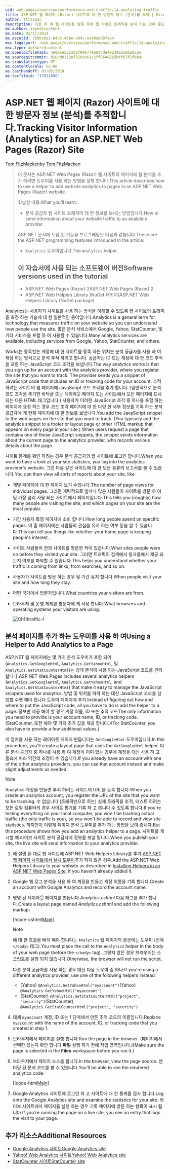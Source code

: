 ```yaml
---
uid: web-pages/overview/performance-and-traffic/14-analyzing-traffic
title: ASP.NET 웹 페이지 (Razor) 사이트에 대 한 방문자 정보 (분석)를 추적 | Microsoft Docs
author: tfitzmac
description: 이동 하 여 웹 사이트를 받은 후에 웹 사이트 트래픽을 분석 하는 것이 좋습니다.
ms.author: aspnetcontent
ms.date: 02/17/2014
ms.assetid: 360bc6e1-84c5-4b8e-a84c-ea48ab807aa4
msc.legacyurl: /web-pages/overview/performance-and-traffic/14-analyzing-traffic
msc.type: authoredcontent
ms.openlocfilehash: 4e065e5223d2f996779ab47de4823962a9aa852e
ms.sourcegitcommit: b28cd0313af316c051c2ff8549865bff67f2fbb4
ms.translationtype: MT
ms.contentlocale: ko-KR
ms.lasthandoff: 07/05/2018
ms.locfileid: "37831098"
---
```

<a name="tracking-visitor-information-analytics-for-an-aspnet-web-pages-razor-site"></a><span data-ttu-id="5113b-103">ASP.NET 웹 페이지 (Razor) 사이트에 대 한 방문자 정보 (분석)를 추적합니다.</span><span class="sxs-lookup"><span data-stu-id="5113b-103">Tracking Visitor Information (Analytics) for an ASP.NET Web Pages (Razor) Site</span></span>
====================
<span data-ttu-id="5113b-104">[Tom FitzMacken](https://github.com/tfitzmac)</span><span class="sxs-lookup"><span data-stu-id="5113b-104">by [Tom FitzMacken](https://github.com/tfitzmac)</span></span>

> <span data-ttu-id="5113b-105">이 문서는 ASP.NET Web Pages (Razor) 웹 사이트의 페이지에 웹 분석을 추가 하려면 도우미를 사용 하는 방법을 설명 합니다.</span><span class="sxs-lookup"><span data-stu-id="5113b-105">This article describes how to use a helper to add website analytics to pages in an ASP.NET Web Pages (Razor) website.</span></span>
> 
> <span data-ttu-id="5113b-106">학습할 내용:</span><span class="sxs-lookup"><span data-stu-id="5113b-106">What you'll learn:</span></span>
> 
> - <span data-ttu-id="5113b-107">분석 공급자 웹 사이트 트래픽이 대 한 정보를 보내는 방법입니다.</span><span class="sxs-lookup"><span data-stu-id="5113b-107">How to send information about your website traffic to an analytics provider.</span></span>
> 
> <span data-ttu-id="5113b-108">ASP.NET 문서에 도입 된 기능을 프로그래밍은 다음과 같습니다.</span><span class="sxs-lookup"><span data-stu-id="5113b-108">These are the ASP.NET programming features introduced in the article:</span></span>
> 
> - <span data-ttu-id="5113b-109">`Analytics` 도우미입니다.</span><span class="sxs-lookup"><span data-stu-id="5113b-109">The `Analytics` helper.</span></span>
>   
> 
> ## <a name="software-versions-used-in-the-tutorial"></a><span data-ttu-id="5113b-110">이 자습서에 사용 되는 소프트웨어 버전</span><span class="sxs-lookup"><span data-stu-id="5113b-110">Software versions used in the tutorial</span></span>
> 
> 
> - <span data-ttu-id="5113b-111">ASP.NET Web Pages (Razor) 2</span><span class="sxs-lookup"><span data-stu-id="5113b-111">ASP.NET Web Pages (Razor) 2</span></span>
> - <span data-ttu-id="5113b-112">ASP.NET Web Helpers Library (NuGet 패키지)</span><span class="sxs-lookup"><span data-stu-id="5113b-112">ASP.NET Web Helpers Library (NuGet package)</span></span>


<span data-ttu-id="5113b-113">Analytics는 사용자가 사이트를 사용 하는 방식을 이해할 수 있도록 웹 사이트의 트래픽을 측정 하는 기술에 대 한 일반적인 용어입니다.</span><span class="sxs-lookup"><span data-stu-id="5113b-113">Analytics is a general term for technology that measures traffic on your website so you can understand how people use the site.</span></span> <span data-ttu-id="5113b-114">많은 분석 서비스에서 Google, Yahoo, StatCounter, 및 기타 서비스를 포함 하 여 사용할 수 있습니다.</span><span class="sxs-lookup"><span data-stu-id="5113b-114">Many analytics services are available, including services from Google, Yahoo, StatCounter, and others.</span></span>

<span data-ttu-id="5113b-115">Works는 등록할는 계정에 대 한 사이트를 등록 하는 위치는 분석 공급자를 사용 하 여 해당 하는 방식으로 분석 추적 하려고 합니다. 공급자는 ID 또는 계정에 대 한 코드 추적을 포함 하는 JavaScript 코드 조각을 보냅니다.</span><span class="sxs-lookup"><span data-stu-id="5113b-115">The way analytics works is that you sign up for an account with the analytics provider, where you register the site that you want to track. The provider sends you a snippet of JavaScript code that includes an ID or tracking code for your account.</span></span> <span data-ttu-id="5113b-116">추적 하려는 사이트의 웹 페이지에 JavaScript 코드 조각을 추가 합니다. (일반적으로 분석 코드 조각을 추가한 바닥글 또는 레이아웃 페이지 또는 사이트에서 모든 페이지에 표시 되는 다른 HTML 태그입니다.) 사용자가 이러한 JavaScript 조각 중 하나를 포함 하는 페이지에 요청 하는 경우 코드 조각 페이지에 대 한 다양 한 세부 정보를 기록 하는 분석 공급자에 게 현재 페이지에 대 한 정보를 보냅니다.</span><span class="sxs-lookup"><span data-stu-id="5113b-116">You add the JavaScript snippet to the web pages on the site that you want to track. (You typically add the analytics snippet to a footer or layout page or other HTML markup that appears on every page in your site.) When users request a page that contains one of these JavaScript snippets, the snippet sends information about the current page to the analytics provider, who records various details about the page.</span></span>

<span data-ttu-id="5113b-117">사이트 통계를 확인 하려는 경우 분석 공급자의 웹 사이트에 로그인 합니다.</span><span class="sxs-lookup"><span data-stu-id="5113b-117">When you want to have a look at your site statistics, you log into the analytics provider's website.</span></span> <span data-ttu-id="5113b-118">그런 다음 같은 사이트에 대 한 모든 종류의 보고서를 볼 수 있습니다.</span><span class="sxs-lookup"><span data-stu-id="5113b-118">You can then view all sorts of reports about your site, like:</span></span>

- <span data-ttu-id="5113b-119">개별 페이지에 대 한 페이지 보기 수입니다.</span><span class="sxs-lookup"><span data-stu-id="5113b-119">The number of page views for individual pages.</span></span> <span data-ttu-id="5113b-120">그러면 개략적으로 얼마나 많은 사람들이 사이트를 방문 하 여 및 가장 널리 사용 되는 사이트에서 페이지입니다.</span><span class="sxs-lookup"><span data-stu-id="5113b-120">This tells you (roughly) how many people are visiting the site, and which pages on your site are the most popular.</span></span>
- <span data-ttu-id="5113b-121">기간 사용자 특정 페이지에 소비 합니다.</span><span class="sxs-lookup"><span data-stu-id="5113b-121">How long people spend on specific pages.</span></span> <span data-ttu-id="5113b-122">이 홈 페이지에는 사람들의 관심을 유지 하는 여부 등을 알 수 있습니다.</span><span class="sxs-lookup"><span data-stu-id="5113b-122">This can tell you things like whether your home page is keeping people's interest.</span></span>
- <span data-ttu-id="5113b-123">사이트 사람들이 전의 사이트를 방문한 적이 있습니다.</span><span class="sxs-lookup"><span data-stu-id="5113b-123">What sites people were on before they visited your site.</span></span> <span data-ttu-id="5113b-124">그러면 트래픽이 검색에서 링크를에서 제공 되는지 여부를 파악할 수 있습니다.</span><span class="sxs-lookup"><span data-stu-id="5113b-124">This helps you understand whether your traffic is coming from links, from searches, and so on.</span></span>
- <span data-ttu-id="5113b-125">사용자가 사이트를 방문 하는 경우 및 기간 유지 합니다.</span><span class="sxs-lookup"><span data-stu-id="5113b-125">When people visit your site and how long they stay.</span></span>
- <span data-ttu-id="5113b-126">어떤 국가에서 방문자입니다.</span><span class="sxs-lookup"><span data-stu-id="5113b-126">What countries your visitors are from.</span></span>
- <span data-ttu-id="5113b-127">브라우저 및 운영 체제를 방문자에 게 사용 합니다.</span><span class="sxs-lookup"><span data-stu-id="5113b-127">What browsers and operating systems your visitors are using.</span></span>

    ![Ch14traffic-1](14-analyzing-traffic/_static/image1.jpg)

## <a name="using-a-helper-to-add-analytics-to-a-page"></a><span data-ttu-id="5113b-129">분석 페이지를 추가 하는 도우미를 사용 하 여</span><span class="sxs-lookup"><span data-stu-id="5113b-129">Using a Helper to Add Analytics to a Page</span></span>

<span data-ttu-id="5113b-130">ASP.NET 웹 페이지에는 몇 가지 분석 도우미가 포함 되어 (`Analytics.GetGoogleHtml`, `Analytics.GetYahooHtml`, 및 `Analytics.GetStatCounterHtml`)는 쉽게 분석에 사용 되는 JavaScript 코드를 관리 합니다.</span><span class="sxs-lookup"><span data-stu-id="5113b-130">ASP.NET Web Pages includes several analytics helpers (`Analytics.GetGoogleHtml`, `Analytics.GetYahooHtml`, and `Analytics.GetStatCounterHtml`) that make it easy to manage the JavaScript snippets used for analytics.</span></span> <span data-ttu-id="5113b-131">방법 및 위치를 파악 하는 대신 JavaScript 코드를 삽입할 수행 해야 됩니다 도우미 페이지에 추가.</span><span class="sxs-lookup"><span data-stu-id="5113b-131">Instead of figuring out how and where to put the JavaScript code, all you have to do is add the helper to a page.</span></span> <span data-ttu-id="5113b-132">정보만 제공 해야 할 경우 계정 이름, ID 또는 추적 코드</span><span class="sxs-lookup"><span data-stu-id="5113b-132">The only information you need to provide is your account name, ID, or tracking code.</span></span> <span data-ttu-id="5113b-133">(StatCounter, 또한 해야 몇 가지 추가 값을 제공 합니다.)</span><span class="sxs-lookup"><span data-stu-id="5113b-133">(For StatCounter, you also have to provide a few additional values.)</span></span>

<span data-ttu-id="5113b-134">이 절차를 사용 하는 레이아웃 페이지 만듭니다는 `GetGoogleHtml` 도우미입니다.</span><span class="sxs-lookup"><span data-stu-id="5113b-134">In this procedure, you'll create a layout page that uses the `GetGoogleHtml` helper.</span></span> <span data-ttu-id="5113b-135">다른 분석 공급자 중 하나를 사용 하 여 계정이 이미 있는 경우에 계정을 대신 사용 하 고 필요에 따라 약간의 조정이 수 있습니다.</span><span class="sxs-lookup"><span data-stu-id="5113b-135">If you already have an account with one of the other analytics providers, you can use that account instead and make slight adjustments as needed.</span></span>

> [!NOTE]
> <span data-ttu-id="5113b-136">Analytics 계정을 만들면 추적 하려는 사이트의 URL을 등록 합니다.</span><span class="sxs-lookup"><span data-stu-id="5113b-136">When you create an analytics account, you register the URL of the site that you want to be tracking.</span></span> <span data-ttu-id="5113b-137">수 없습니다 (트래픽만으로 하는) 실제 트래픽을 추적, 테스트 하려는 모든 로컬 컴퓨터의 경우 사이트 통계를 기록 하 고 봅니다 수 있도록 합니다.</span><span class="sxs-lookup"><span data-stu-id="5113b-137">If you're testing everything on your local computer, you won't be tracking actual traffic (the only traffic is you), so you won't be able to record and view site statistics.</span></span> <span data-ttu-id="5113b-138">하지만이 이렇게 페이지 분석 도우미를 추가 하는 방법을 보여 줍니다.</span><span class="sxs-lookup"><span data-stu-id="5113b-138">But this procedure shows how you add an analytics helper to a page.</span></span> <span data-ttu-id="5113b-139">사이트를 게시할 때 라이브 사이트 분석 공급자에 정보를 보낼 됩니다.</span><span class="sxs-lookup"><span data-stu-id="5113b-139">When you publish your site, the live site will send information to your analytics provider.</span></span>


1. <span data-ttu-id="5113b-140">에 설명 된 대로 웹 사이트에 ASP.NET Web Helpers Library를 추가 [ASP.NET 웹 페이지 사이트에서 설치 도우미](https://go.microsoft.com/fwlink/?LinkId=252372)추가 하지 않은 경우.</span><span class="sxs-lookup"><span data-stu-id="5113b-140">Add the ASP.NET Web Helpers Library to your website as described in [Installing Helpers in an ASP.NET Web Pages Site](https://go.microsoft.com/fwlink/?LinkId=252372), if you haven't already added it.</span></span>
2. <span data-ttu-id="5113b-141">Google 웹 로그 분석을 사용 하 여 계정을 만들고 계정 이름을 기록 합니다.</span><span class="sxs-lookup"><span data-stu-id="5113b-141">Create an account with Google Analytics and record the account name.</span></span>
3. <span data-ttu-id="5113b-142">명명 된 레이아웃 페이지를 만듭니다 *Analytics.cshtml* 다음 태그를 추가 합니다.</span><span class="sxs-lookup"><span data-stu-id="5113b-142">Create a layout page named *Analytics.cshtml* and add the following markup:</span></span>

    [!code-cshtml[Main](14-analyzing-traffic/samples/sample1.cshtml)]

    > [!NOTE]
    > <span data-ttu-id="5113b-143">에 대 한 호출을 배치 해야 합니다는 `Analytics` 웹 페이지의 본문에는 도우미 (전에 `</body>` 태그).</span><span class="sxs-lookup"><span data-stu-id="5113b-143">You must place the call to the `Analytics` helper in the body of your web page (before the `</body>` tag).</span></span> <span data-ttu-id="5113b-144">그렇지 않은 경우 브라우저는 스크립트를 실행 되지 않습니다.</span><span class="sxs-lookup"><span data-stu-id="5113b-144">Otherwise, the browser will not run the script.</span></span>

    <span data-ttu-id="5113b-145">다른 분석 공급자를 사용 하는 경우 대신 다음 도우미 중 하나:</span><span class="sxs-lookup"><span data-stu-id="5113b-145">If you're using a different analytics provider, use one of the following helpers instead:</span></span>

    - <span data-ttu-id="5113b-146">(Yahoo) `@Analytics.GetYahooHtml("myaccount")`</span><span class="sxs-lookup"><span data-stu-id="5113b-146">(Yahoo) `@Analytics.GetYahooHtml("myaccount")`</span></span>
    - <span data-ttu-id="5113b-147">(StatCounter) `@Analytics.GetStatCounterHtml("project", "security")`</span><span class="sxs-lookup"><span data-stu-id="5113b-147">(StatCounter) `@Analytics.GetStatCounterHtml("project", "security")`</span></span>
4. <span data-ttu-id="5113b-148">대체 `myaccount` 계정, ID 또는 1 단계에서 만든 추적 코드의 이름입니다.</span><span class="sxs-lookup"><span data-stu-id="5113b-148">Replace `myaccount` with the name of the account, ID, or tracking code that you created in step 1.</span></span>
5. <span data-ttu-id="5113b-149">브라우저에서 페이지를 실행 합니다.</span><span class="sxs-lookup"><span data-stu-id="5113b-149">Run the page in the browser.</span></span> <span data-ttu-id="5113b-150">(페이지에서 선택한 있는지 확인 합니다 **파일** 실행 하기 전에 작업 영역입니다.)</span><span class="sxs-lookup"><span data-stu-id="5113b-150">(Make sure the page is selected in the **Files** workspace before you run it.)</span></span>
6. <span data-ttu-id="5113b-151">브라우저에서 페이지 소스를 봅니다.</span><span class="sxs-lookup"><span data-stu-id="5113b-151">In the browser, view the page source.</span></span> <span data-ttu-id="5113b-152">렌더링 된 분석 코드를 볼 수 있습니다.</span><span class="sxs-lookup"><span data-stu-id="5113b-152">You'll be able to see the rendered analytics code:</span></span>

    [!code-html[Main](14-analyzing-traffic/samples/sample2.html)]
7. <span data-ttu-id="5113b-153">Google Analytics 사이트에 로그인 하 고 사이트에 대 한 통계를 검사 합니다.</span><span class="sxs-lookup"><span data-stu-id="5113b-153">Log onto the Google Analytics site and examine the statistics for your site.</span></span> <span data-ttu-id="5113b-154">라이브 사이트에서 페이지를 실행 하는 경우 기록 페이지에 방문 하는 항목이 표시 됩니다.</span><span class="sxs-lookup"><span data-stu-id="5113b-154">If you're running the page on a live site, you see an entry that logs the visit to your page.</span></span>

<a id="Additional_Resources"></a>
## <a name="additional-resources"></a><span data-ttu-id="5113b-155">추가 리소스</span><span class="sxs-lookup"><span data-stu-id="5113b-155">Additional Resources</span></span>

- [<span data-ttu-id="5113b-156">Google Analytics 사이트</span><span class="sxs-lookup"><span data-stu-id="5113b-156">Google Analytics site</span></span>](https://www.google.com/analytics/)
- [<span data-ttu-id="5113b-157">Yahoo! Web Analytics 사이트</span><span class="sxs-lookup"><span data-stu-id="5113b-157">Yahoo! Web Analytics site</span></span>](http://help.yahoo.com/l/us/yahoo/ywa/)
- [<span data-ttu-id="5113b-158">StatCounter 사이트</span><span class="sxs-lookup"><span data-stu-id="5113b-158">StatCounter site</span></span>](http://statcounter.com/)
